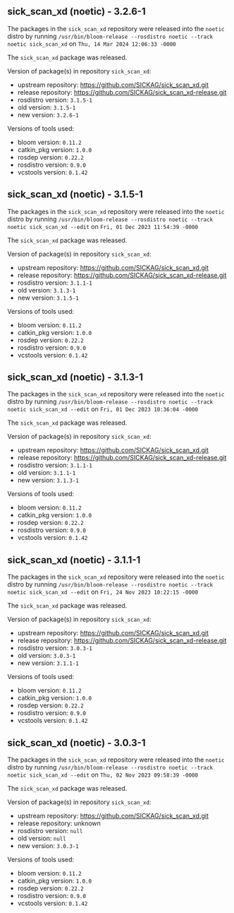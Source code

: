 ## sick_scan_xd (noetic) - 3.2.6-1

The packages in the `sick_scan_xd` repository were released into the `noetic` distro by running `/usr/bin/bloom-release --rosdistro noetic --track noetic sick_scan_xd` on `Thu, 14 Mar 2024 12:06:33 -0000`

The `sick_scan_xd` package was released.

Version of package(s) in repository `sick_scan_xd`:

- upstream repository: https://github.com/SICKAG/sick_scan_xd.git
- release repository: https://github.com/SICKAG/sick_scan_xd-release.git
- rosdistro version: `3.1.5-1`
- old version: `3.1.5-1`
- new version: `3.2.6-1`

Versions of tools used:

- bloom version: `0.11.2`
- catkin_pkg version: `1.0.0`
- rosdep version: `0.22.2`
- rosdistro version: `0.9.0`
- vcstools version: `0.1.42`


## sick_scan_xd (noetic) - 3.1.5-1

The packages in the `sick_scan_xd` repository were released into the `noetic` distro by running `/usr/bin/bloom-release --rosdistro noetic --track noetic sick_scan_xd --edit` on `Fri, 01 Dec 2023 11:54:39 -0000`

The `sick_scan_xd` package was released.

Version of package(s) in repository `sick_scan_xd`:

- upstream repository: https://github.com/SICKAG/sick_scan_xd.git
- release repository: https://github.com/SICKAG/sick_scan_xd-release.git
- rosdistro version: `3.1.1-1`
- old version: `3.1.3-1`
- new version: `3.1.5-1`

Versions of tools used:

- bloom version: `0.11.2`
- catkin_pkg version: `1.0.0`
- rosdep version: `0.22.2`
- rosdistro version: `0.9.0`
- vcstools version: `0.1.42`


## sick_scan_xd (noetic) - 3.1.3-1

The packages in the `sick_scan_xd` repository were released into the `noetic` distro by running `/usr/bin/bloom-release --rosdistro noetic --track noetic sick_scan_xd --edit` on `Fri, 01 Dec 2023 10:36:04 -0000`

The `sick_scan_xd` package was released.

Version of package(s) in repository `sick_scan_xd`:

- upstream repository: https://github.com/SICKAG/sick_scan_xd.git
- release repository: https://github.com/SICKAG/sick_scan_xd-release.git
- rosdistro version: `3.1.1-1`
- old version: `3.1.1-1`
- new version: `3.1.3-1`

Versions of tools used:

- bloom version: `0.11.2`
- catkin_pkg version: `1.0.0`
- rosdep version: `0.22.2`
- rosdistro version: `0.9.0`
- vcstools version: `0.1.42`


## sick_scan_xd (noetic) - 3.1.1-1

The packages in the `sick_scan_xd` repository were released into the `noetic` distro by running `/usr/bin/bloom-release --rosdistro noetic --track noetic sick_scan_xd --edit` on `Fri, 24 Nov 2023 10:22:15 -0000`


The `sick_scan_xd` package was released.

Version of package(s) in repository `sick_scan_xd`:

- upstream repository: https://github.com/SICKAG/sick_scan_xd.git
- release repository: https://github.com/SICKAG/sick_scan_xd-release.git
- rosdistro version: `3.0.3-1`
- old version: `3.0.3-1`
- new version: `3.1.1-1`

Versions of tools used:

- bloom version: `0.11.2`
- catkin_pkg version: `1.0.0`
- rosdep version: `0.22.2`
- rosdistro version: `0.9.0`
- vcstools version: `0.1.42`


## sick_scan_xd (noetic) - 3.0.3-1

The packages in the `sick_scan_xd` repository were released into the `noetic` distro by running `/usr/bin/bloom-release --rosdistro noetic --track noetic sick_scan_xd --edit` on `Thu, 02 Nov 2023 09:58:39 -0000`

The `sick_scan_xd` package was released.

Version of package(s) in repository `sick_scan_xd`:

- upstream repository: https://github.com/SICKAG/sick_scan_xd.git
- release repository: unknown
- rosdistro version: `null`
- old version: `null`
- new version: `3.0.3-1`

Versions of tools used:

- bloom version: `0.11.2`
- catkin_pkg version: `1.0.0`
- rosdep version: `0.22.2`
- rosdistro version: `0.9.0`
- vcstools version: `0.1.42`



